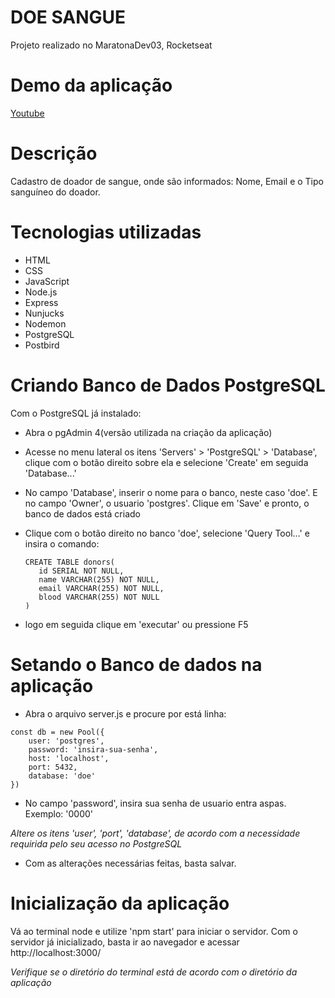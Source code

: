 # DOE SANGUE
Projeto realizado no MaratonaDev03, Rocketseat

# Demo da aplicação
[Youtube](https://www.youtube.com/watch?v=2FUKIQ6BYiE&feature=youtu.be)

# Descrição
Cadastro de doador de sangue, onde são informados: Nome, Email e o Tipo sanguíneo do doador.

# Tecnologias utilizadas
- HTML
- CSS
- JavaScript
- Node.js
- Express
- Nunjucks
- Nodemon
- PostgreSQL
- Postbird

# Criando Banco de Dados PostgreSQL
Com o PostgreSQL já instalado:
 - Abra o pgAdmin 4(versão utilizada na criação da aplicação)
 - Acesse no menu lateral os itens 'Servers' > 'PostgreSQL' > 'Database', clique com o botão direito sobre ela e selecione 'Create' em seguida 'Database...'
 - No campo 'Database', inserir o nome para o banco, neste caso 'doe'. E no campo 'Owner', o usuario 'postgres'. Clique em 'Save' e pronto, o banco de dados está criado
 - Clique com o botão direito no banco 'doe', selecione 'Query Tool...' e insira o comando: 
   ```
   CREATE TABLE donors(
      id SERIAL NOT NULL,
      name VARCHAR(255) NOT NULL,
      email VARCHAR(255) NOT NULL,
      blood VARCHAR(255) NOT NULL
   )
   ```
  
  - logo em seguida clique em 'executar' ou pressione F5

# Setando o Banco de dados na aplicação
- Abra o arquivo server.js e procure por está linha:
```
const db = new Pool({
    user: 'postgres',
    password: 'insira-sua-senha',
    host: 'localhost',
    port: 5432,
    database: 'doe'
})
```
- No campo 'password', insira sua senha de usuario entra aspas. Exemplo: '0000'

*Altere os itens 'user', 'port', 'database', de acordo com a necessidade requirida pelo seu acesso no PostgreSQL*
- Com as alterações necessárias feitas, basta salvar.

# Inicialização da aplicação
  Vá ao terminal node e utilize 'npm start' para iniciar o servidor. Com o servidor já inicializado, basta ir ao navegador e acessar http://localhost:3000/
  
  *Verifique se o diretório do terminal está de acordo com o diretório da aplicação*
